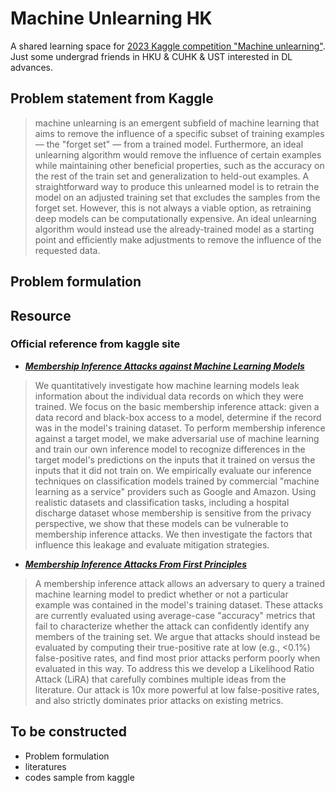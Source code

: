 # Machine Unlearning HK 
A shared learning space for [2023 Kaggle competition "Machine unlearning"](https://www.kaggle.com/competitions/neurips-2023-machine-unlearning). Just some undergrad friends in HKU & CUHK & UST interested in DL advances. 

## Problem statement from Kaggle

> machine unlearning is an emergent subfield of machine learning that aims to remove the influence of a specific subset of training examples — the "forget set" — from a trained model. Furthermore, an ideal unlearning algorithm would remove the influence of certain examples while maintaining other beneficial properties, such as the accuracy on the rest of the train set and generalization to held-out examples.
> A straightforward way to produce this unlearned model is to retrain the model on an adjusted training set that excludes the samples from the forget set. However, this is not always a viable option, as retraining deep models can be computationally expensive. An ideal unlearning algorithm would instead use the already-trained model as a starting point and efficiently make adjustments to remove the influence of the requested data.

## Problem formulation

## Resource

### Official reference from kaggle site
- ***[Membership Inference Attacks against Machine Learning Models](https://arxiv.org/abs/1610.05820)***
> We quantitatively investigate how machine learning models leak information about the individual data records on which they were trained. We focus on the basic membership inference attack: given a data record and black-box access to a model, determine if the record was in the model's training dataset. To perform membership inference against a target model, we make adversarial use of machine learning and train our own inference model to recognize differences in the target model's predictions on the inputs that it trained on versus the inputs that it did not train on.
We empirically evaluate our inference techniques on classification models trained by commercial "machine learning as a service" providers such as Google and Amazon. Using realistic datasets and classification tasks, including a hospital discharge dataset whose membership is sensitive from the privacy perspective, we show that these models can be vulnerable to membership inference attacks. We then investigate the factors that influence this leakage and evaluate mitigation strategies.
- ***[Membership Inference Attacks From First Principles](https://arxiv.org/abs/2112.03570)***
> A membership inference attack allows an adversary to query a trained machine learning model to predict whether or not a particular example was contained in the model's training dataset. These attacks are currently evaluated using average-case "accuracy" metrics that fail to characterize whether the attack can confidently identify any members of the training set. We argue that attacks should instead be evaluated by computing their true-positive rate at low (e.g., <0.1%) false-positive rates, and find most prior attacks perform poorly when evaluated in this way. To address this we develop a Likelihood Ratio Attack (LiRA) that carefully combines multiple ideas from the literature. Our attack is 10x more powerful at low false-positive rates, and also strictly dominates prior attacks on existing metrics.



## To be constructed
- Problem formulation
- literatures
- codes sample from kaggle
